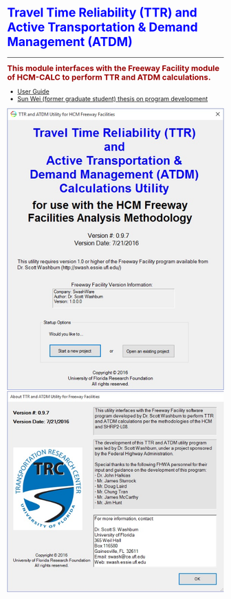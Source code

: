 <h1><font color="0000FF">Travel Time Reliability (TTR) and Active Transportation & Demand Management (ATDM)</font></h1>
<hr />
<b><font size="4" color="990000">This module interfaces with the Freeway Facility module of HCM-CALC to perform TTR and ATDM calculations.</font></b>  


* <a href="TTR_ATDM User Guide.pdf">User Guide</a>
* <a href="Sun Wei Thesis.pdf">Sun Wei (former graduate student) thesis on program development</a>

<img alt="StartScreen" src="TTR_ATDM_Start.jpg" />

<img alt="AboutScreen" src="TTR_ATDM_About.jpg" />
